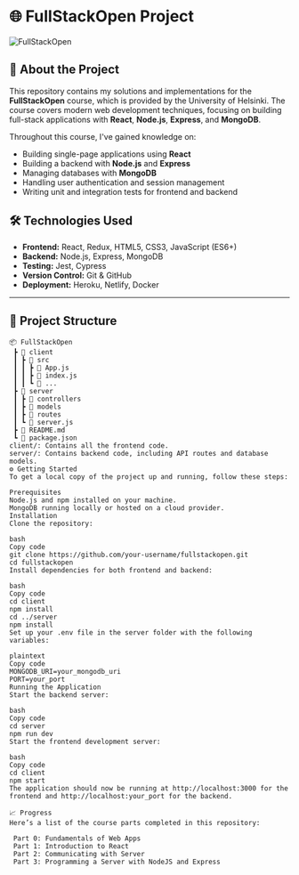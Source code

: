 # 🌐 FullStackOpen Project

![FullStackOpen](https://fullstackopen.com/assets/fslogo.png)

## 🚀 About the Project

This repository contains my solutions and implementations for the **FullStackOpen** course, which is provided by the University of Helsinki. The course covers modern web development techniques, focusing on building full-stack applications with **React**, **Node.js**, **Express**, and **MongoDB**.

Throughout this course, I've gained knowledge on:

- Building single-page applications using **React**
- Building a backend with **Node.js** and **Express**
- Managing databases with **MongoDB**
- Handling user authentication and session management
- Writing unit and integration tests for frontend and backend

## 🛠️ Technologies Used

- **Frontend:** React, Redux, HTML5, CSS3, JavaScript (ES6+)
- **Backend:** Node.js, Express, MongoDB
- **Testing:** Jest, Cypress
- **Version Control:** Git & GitHub
- **Deployment:** Heroku, Netlify, Docker

---

## 📂 Project Structure

```plaintext
📦 FullStackOpen
 ┣ 📂 client
 ┃ ┣ 📂 src
 ┃ ┃ ┣ 📜 App.js
 ┃ ┃ ┣ 📜 index.js
 ┃ ┃ ┗ 📜 ...
 ┣ 📂 server
 ┃ ┣ 📂 controllers
 ┃ ┣ 📂 models
 ┃ ┣ 📂 routes
 ┃ ┗ 📜 server.js
 ┣ 📜 README.md
 ┗ 📜 package.json
client/: Contains all the frontend code.
server/: Contains backend code, including API routes and database models.
⚙️ Getting Started
To get a local copy of the project up and running, follow these steps:

Prerequisites
Node.js and npm installed on your machine.
MongoDB running locally or hosted on a cloud provider.
Installation
Clone the repository:

bash
Copy code
git clone https://github.com/your-username/fullstackopen.git
cd fullstackopen
Install dependencies for both frontend and backend:

bash
Copy code
cd client
npm install
cd ../server
npm install
Set up your .env file in the server folder with the following variables:

plaintext
Copy code
MONGODB_URI=your_mongodb_uri
PORT=your_port
Running the Application
Start the backend server:

bash
Copy code
cd server
npm run dev
Start the frontend development server:

bash
Copy code
cd client
npm start
The application should now be running at http://localhost:3000 for the frontend and http://localhost:your_port for the backend.

📈 Progress
Here’s a list of the course parts completed in this repository:

 Part 0: Fundamentals of Web Apps
 Part 1: Introduction to React
 Part 2: Communicating with Server
 Part 3: Programming a Server with NodeJS and Express